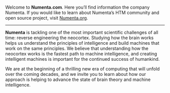 ---
---

Welcome to **Numenta.com**. Here you’ll find information the company Numenta.
If you would like to learn about Numenta’s HTM community and open source
project, visit [Numenta.org](http://numenta.org).

___

**Numenta** is tackling one of the most important scientific challenges of all
time: reverse engineering the neocortex. Studying how the brain works helps us
understand the principles of intelligence and build machines that work on the
same principles. We believe that understanding how the neocortex works is the
fastest path to machine intelligence, and creating intelligent machines is
important for the continued success of humankind.

We are at the beginning of a thrilling new era of computing that will unfold
over the coming decades, and we invite you to learn about how our approach is
helping to advance the state of brain theory and machine intelligence.
